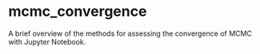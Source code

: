 # mcmc_convergence
A brief overview of the methods for assessing the convergence of MCMC with Jupyter Notebook.
